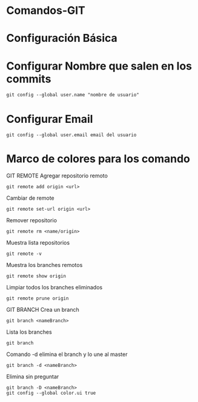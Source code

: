 # Comandos-GIT

# Configuración Básica

# Configurar Nombre que salen en los commits

	git config --global user.name "nombre de usuario"

# Configurar Email

	git config --global user.email email del usuario

# Marco de colores para los comando
GIT REMOTE
Agregar repositorio remoto

	git remote add origin <url>
Cambiar de remote

	git remote set-url origin <url>
Remover repositorio

	git remote rm <name/origin>
Muestra lista repositorios

	git remote -v
Muestra los branches remotos

	git remote show origin
Limpiar todos los branches eliminados

	git remote prune origin 
GIT BRANCH
Crea un branch

	git branch <nameBranch>
Lista los branches

	git branch
Comando -d elimina el branch y lo une al master

	git branch -d <nameBranch>
Elimina sin preguntar

	git branch -D <nameBranch>
	git config --global color.ui true


